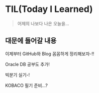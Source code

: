 # TIL(Today I Learned)

> 어제의 나보다 나은 오늘을...



## 대문에 들어갈 내용

이제부터 GitHub와 Blog 꼼꼼하게 정리해보자-!!

Oracle DB 공부도 추가!

빅분기 실기-!

KOBACO 필기 준비...?
